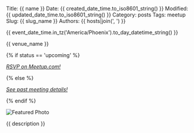 Title: {{ name }}
Date: {{ created_date_time.to_iso8601_string() }}
Modified: {{ updated_date_time.to_iso8601_string() }}
Category: posts
Tags: meetup
Slug: {{ slug_name }}
Authors: {{ hosts|join(', ') }}

<div class="meetup-time">

{{ event_date_time.in_tz('America/Phoenix').to_day_datetime_string() }}

</div>

<div class="meetup-venue">
{{ venue_name }}
</div>

{% if status == 'upcoming' %}

<div class="meetup-button">

<em><a href="{{meetup_link}}">RSVP on Meetup.com!</a></em>

</div>

{% else %}

<em><a href="{{meetup_link}}">See past meeting details!</a></em>

{% endif %}

![Featured Photo]({{featured_photo_link}})


{{ description }}